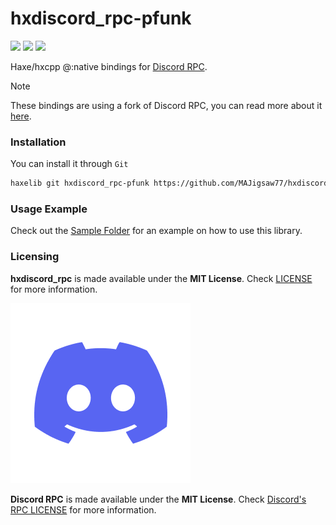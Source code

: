 # hxdiscord_rpc-pfunk

![](https://img.shields.io/github/repo-size/MAJigsaw77/hxdiscord_rpc) ![](https://badgen.net/github/open-issues/MAJigsaw77/hxdiscord_rpc) ![](https://badgen.net/badge/license/MIT/green)

Haxe/hxcpp @:native bindings for [Discord RPC](https://github.com/discord/discord-rpc).

> [!NOTE]
> These bindings are using a fork of Discord RPC, you can read more about it [here](https://github.com/MAJigsaw77/hxdiscord_rpc/tree/main/project/discord-rpc).

### Installation

You can install it through `Git`
```bash
haxelib git hxdiscord_rpc-pfunk https://github.com/MAJigsaw77/hxdiscord_rpc-pfunk.git
```

### Usage Example

Check out the [Sample Folder](sample/) for an example on how to use this library.

### Licensing

**hxdiscord_rpc** is made available under the **MIT License**. Check [LICENSE](./LICENSE) for more information.

![](https://raw.githubusercontent.com/github/explore/2a3ce46f963399611d8e2054bb0ce9a4b539296a/topics/discord/discord.png)

**Discord RPC** is made available under the **MIT License**. Check [Discord's RPC LICENSE](https://github.com/discord/discord-rpc/blob/master/LICENSE) for more information.
